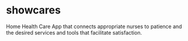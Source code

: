 # showcares
Home Health Care App that connects appropriate nurses to patience and the desired services and tools  that facilitate satisfaction.  
